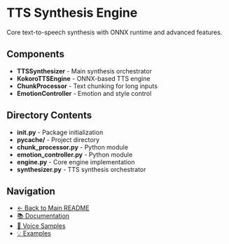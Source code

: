 # TTS Synthesis Engine

Core text-to-speech synthesis with ONNX runtime and advanced features.

## Components

- **TTSSynthesizer** - Main synthesis orchestrator
- **KokoroTTSEngine** - ONNX-based TTS engine
- **ChunkProcessor** - Text chunking for long inputs
- **EmotionController** - Emotion and style control

## Directory Contents

- **__init__.py** - Package initialization
- **__pycache__/** - Project directory
- **chunk_processor.py** - Python module
- **emotion_controller.py** - Python module
- **engine.py** - Core engine implementation
- **synthesizer.py** - TTS synthesis orchestrator

## Navigation

- [← Back to Main README](../README.md)
- [📚 Documentation](../docs/README.md)
- [🎵 Voice Samples](../static/samples/README.md)
- [💡 Examples](../static/examples/README.md)
